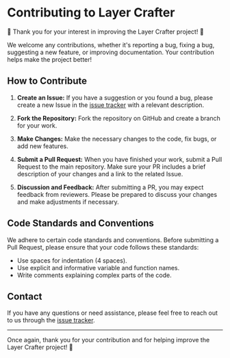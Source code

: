 # Contributing to Layer Crafter

🎉 Thank you for your interest in improving the Layer Crafter project! 🎉

We welcome any contributions, whether it's reporting a bug, fixing a bug, suggesting a new feature, or improving documentation. Your contribution helps make the project better!

## How to Contribute

1. **Create an Issue:** If you have a suggestion or you found a bug, please create a new Issue in the [issue tracker](https://github.com/ashenoooone/layer-crafter/issues) with a relevant description.

2. **Fork the Repository:** Fork the repository on GitHub and create a branch for your work.

3. **Make Changes:** Make the necessary changes to the code, fix bugs, or add new features.

4. **Submit a Pull Request:** When you have finished your work, submit a Pull Request to the main repository. Make sure your PR includes a brief description of your changes and a link to the related Issue.

5. **Discussion and Feedback:** After submitting a PR, you may expect feedback from reviewers. Please be prepared to discuss your changes and make adjustments if necessary.

## Code Standards and Conventions

We adhere to certain code standards and conventions. Before submitting a Pull Request, please ensure that your code follows these standards:

- Use spaces for indentation (4 spaces).
- Use explicit and informative variable and function names.
- Write comments explaining complex parts of the code.

## Contact

If you have any questions or need assistance, please feel free to reach out to us through the [issue tracker](https://github.com/ashenoooone/layer-crafter/issues).

---

Once again, thank you for your contribution and for helping improve the Layer Crafter project! 🚀
